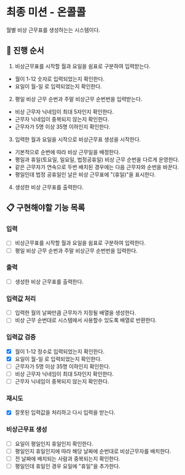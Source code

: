 # 최종 미션 - 온콜콜

월별 비상 근무표를 생성하는는 시스템이다.

## 🔄 **진행 순서**

1. 비상근무표를 시작할 월과 요일을 쉼표로 구분하여 입력받는다.

- 월이 1-12 숫자로 입력되었는지 확인한다.
- 요일이 월-일 로 입력되었는지 확인한다.

2. 평일 비상 근무 순번과 주말 비상근무 순번번을 입력받는다.

- 비상 근무자 닉네임이 최대 5자인지 확인한다.
- 근무자 닉네임이 중복되지 않는지 확인한다.
- 근무자가 5명 이상 35명 이하인지 확인한다.

3. 입력한 월과 요일을 시작으로 비상근무표 생성을 시작한다.

- 기본적으로 순번에 따라 비상 근무일을 배정한다.
- 평일과 휴일(토요일, 일요일, 법정공휴일) 비상 근무 순번을 다르게 운영한다.
- 같은 근무자가 연속으로 두번 배치된 경우에는 다음 근무자와 순번을 바꾼다.
- 평일인데 법정 공휴일인 날은 비상 근무표에 "(휴일)"을 표시한다.

4. 생성한 비상 근무표를 출력한다.

## 📋 구현해야할 기능 목록

### 입력

- [ ] 비상근무표를 시작할 월과 요일을 쉼표로 구분하여 입력한다.
- [ ] 평일 비상 근무 순번과 주말 비상근무 순번번을 입력한다.

### 출력

- [ ] 생성한 비상 근무표를 출력한다.

### 입력값 처리

- [ ] 입력한 월의 날짜만큼 근무자가 지정될 배열을 생성한다.
- [ ] 비상 근무 순번대로 시스템에서 사용할수 있도록 배열로 반환한다.

### 입력값 검증

- [x] 월이 1-12 정수로 입력되었는지 확인한다.
- [x] 요일이 월-일 로 입력되었는지 확인한다.
- [ ] 근무자가 5명 이상 35명 이하인지 확인한다.
- [ ] 비상 근무자 닉네임이 최대 5자인지 확인한다.
- [ ] 근무자 닉네임이 중복되지 않는지 확인한다.

### 재시도

- [x] 잘못된 입력값을 처리하고 다시 입력을 받는다.

### 비상근무표 생성

- [ ] 요일이 평일인지 휴일인지 확인한다.
- [ ] 평일인지 휴일인지에 따라 해당 날짜에 순번대로 비상근무자를 배치한다.
- [ ] 전 날짜에 배치되는 사람과 중복되는지 확인한다.
- [ ] 평일인데 휴일인 경우 요일에 "휴일"을 추가한다.
